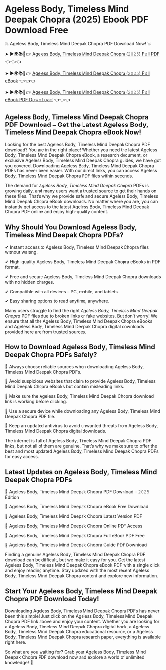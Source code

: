 # Ageless Body, Timeless Mind Deepak Chopra (2025) Ebook PDF Download Free

💥 Ageless Body, Timeless Mind Deepak Chopra PDF Download Now! 💥

➤ ►🌍📚📱👉 [Ageless Body, Timeless Mind Deepak Chopra (𝟸𝟶𝟸𝟻) F𝚞ll PDF](https://getpdf.xyz/ageless-body-timeless-mind-deepak-chopra) 👈👈👈


➤ ►🌍📚📱👉 [Ageless Body, Timeless Mind Deepak Chopra (𝟸𝟶𝟸𝟻) F𝚞ll eBook](https://getpdf.xyz/ageless-body-timeless-mind-deepak-chopra) 👈👈👈


➤ ►🌍📚📱👉 [Ageless Body, Timeless Mind Deepak Chopra (𝟸𝟶𝟸𝟻) F𝚞ll eBook PDF D𝚘𝚠𝚗𝚕𝚘a𝚍](https://getpdf.xyz/ageless-body-timeless-mind-deepak-chopra) 👈👈👈


## Ageless Body, Timeless Mind Deepak Chopra PDF Download – Get the Latest Ageless Body, Timeless Mind Deepak Chopra eBook Now!

Looking for the best Ageless Body, Timeless Mind Deepak Chopra PDF download? You are in the right place! Whether you need the latest Ageless Body, Timeless Mind Deepak Chopra eBook, a research document, or exclusive Ageless Body, Timeless Mind Deepak Chopra guides, we have got you covered. Downloading Ageless Body, Timeless Mind Deepak Chopra PDFs has never been easier. With our direct links, you can access Ageless Body, Timeless Mind Deepak Chopra PDF files within seconds.

The demand for *Ageless Body, Timeless Mind Deepak Chopra* PDFs is growing daily, and many users want a trusted source to get their hands on these files. That’s why we provide safe and secure Ageless Body, Timeless Mind Deepak Chopra eBook downloads. No matter where you are, you can instantly get access to the latest Ageless Body, Timeless Mind Deepak Chopra PDF online and enjoy high-quality content.

## Why Should You Download Ageless Body, Timeless Mind Deepak Chopra PDFs?

✔ Instant access to Ageless Body, Timeless Mind Deepak Chopra files without waiting.

✔ High-quality Ageless Body, Timeless Mind Deepak Chopra eBooks in PDF format.

✔ Free and secure Ageless Body, Timeless Mind Deepak Chopra downloads with no hidden charges.

✔ Compatible with all devices – PC, mobile, and tablets.

✔ Easy sharing options to read anytime, anywhere.

Many users struggle to find the right *Ageless Body, Timeless Mind Deepak Chopra* PDF files due to broken links or fake websites. But don’t worry! We ensure that all the Ageless Body, Timeless Mind Deepak Chopra eBooks and Ageless Body, Timeless Mind Deepak Chopra digital downloads provided here are from trusted sources.

## How to Download Ageless Body, Timeless Mind Deepak Chopra PDFs Safely?

📌 Always choose reliable sources when downloading Ageless Body, Timeless Mind Deepak Chopra PDFs.

📌 Avoid suspicious websites that claim to provide Ageless Body, Timeless Mind Deepak Chopra eBooks but contain misleading links.

📌 Make sure the Ageless Body, Timeless Mind Deepak Chopra download link is working before clicking.

📌 Use a secure device while downloading any Ageless Body, Timeless Mind Deepak Chopra PDF file.

📌 Keep an updated antivirus to avoid unwanted threats from Ageless Body, Timeless Mind Deepak Chopra digital downloads.

The internet is full of Ageless Body, Timeless Mind Deepak Chopra PDF links, but not all of them are genuine. That’s why we make sure to offer the best and most updated Ageless Body, Timeless Mind Deepak Chopra PDFs for easy access.

## Latest Updates on Ageless Body, Timeless Mind Deepak Chopra PDFs

🔹 Ageless Body, Timeless Mind Deepak Chopra PDF Download – 𝟸𝟶𝟸𝟻 Edition

🔹 Ageless Body, Timeless Mind Deepak Chopra eBook Free Download

🔹 Ageless Body, Timeless Mind Deepak Chopra Latest Version PDF

🔹 Ageless Body, Timeless Mind Deepak Chopra Online PDF Access

🔹 Ageless Body, Timeless Mind Deepak Chopra Full eBook PDF Free

🔹 Ageless Body, Timeless Mind Deepak Chopra Guide PDF Download

Finding a genuine Ageless Body, Timeless Mind Deepak Chopra PDF download can be difficult, but we make it easy for you. Get the latest Ageless Body, Timeless Mind Deepak Chopra eBook PDF with a single click and enjoy reading anytime. Stay updated with the most recent Ageless Body, Timeless Mind Deepak Chopra content and explore new information.

## Start Your Ageless Body, Timeless Mind Deepak Chopra PDF Download Today!

Downloading Ageless Body, Timeless Mind Deepak Chopra PDFs has never been this simple! Just click on the Ageless Body, Timeless Mind Deepak Chopra PDF link above and enjoy your content. Whether you are looking for a Ageless Body, Timeless Mind Deepak Chopra digital book, a Ageless Body, Timeless Mind Deepak Chopra educational resource, or a Ageless Body, Timeless Mind Deepak Chopra research paper, everything is available right here.

So what are you waiting for? Grab your Ageless Body, Timeless Mind Deepak Chopra PDF download now and explore a world of unlimited knowledge! 🚀